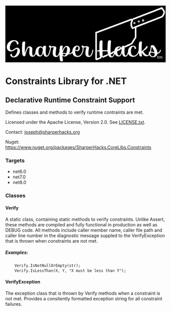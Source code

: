 ﻿![SharperHacks logo](SHLLC-Logo.jpg)
# Constraints Library for .NET
## Declarative Runtime Constraint Support

Defines classes and methods to verify runtime contraints are met.

Licensed under the Apache License, Version 2.0. See [LICENSE.txt](LICENSE.txt).

Contact: joseph@sharperhacks.org

Nuget: https://www.nuget.org/packages/SharperHacks.CoreLibs.Constraints

### Targets
- net6.0
- net7.0
- net8.0

### Classes

#### Verify
A static class, containing static methods to verify constraints. Unlike Assert,
these methods are compiled and fully functional in production as well as DEBUG
code. All methods include caller member name, caller file path and caller line
number in the diagnostic message suppled to the VerifyException that is thrown when
constraints are not met.

##### Examples:
```
    Verify.IsNotNullOrEmpty(str);
    Verify.IsLessThan(X, Y, "X must be less than Y");
```

#### VerifyException
The exception class that is thrown by Verify methods when a constraint is not met.
Provides a consitently formatted exception string for all constraint failures.

